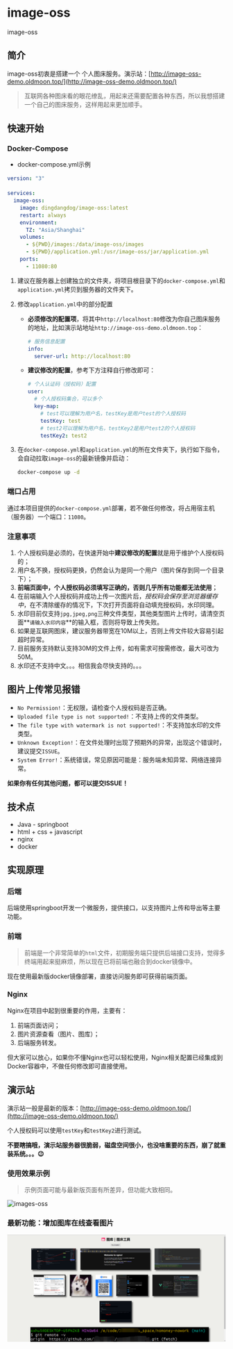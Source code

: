 # image-oss
image-oss

## 简介

image-oss初衷是搭建一个 个人图床服务。演示站：[http://image-oss-demo.oldmoon.top/](http://image-oss-demo.oldmoon.top/)

> 互联网各种图床看的眼花缭乱，用起来还需要配置各种东西，所以我想搭建一个自己的图床服务，这样用起来更加顺手。

## 快速开始

### Docker-Compose

- docker-compose.yml示例

```yaml
version: "3"

services:
  image-oss:
    image: dingdangdog/image-oss:latest
    restart: always
    environment:
      TZ: "Asia/Shanghai"
    volumes:
      - ${PWD}/images:/data/image-oss/images
      - ${PWD}/application.yml:/usr/image-oss/jar/application.yml
    ports:
      - 11080:80
```

1. 建议在服务器上创建独立的文件夹，将项目根目录下的`docker-compose.yml`和`application.yml`拷贝到服务器的文件夹下。

2. 修改`application.yml`中的部分配置

   - **必须修改的配置项**，将其中`http://localhost:80`修改为你自己图床服务的地址，比如演示站地址`http://image-oss-demo.oldmoon.top`：

     ```yaml
     # 服务信息配置
     info:
       server-url: http://localhost:80
     ```

   - **建议修改的配置**，参考下方注释自行修改即可：

     ```yaml
     # 个人认证码（授权码）配置
     user:
       # 个人授权码集合，可以多个
       key-map:
         # test可以理解为用户名，testKey是用户test的个人授权码
         testKey: test
         # test2可以理解为用户名，testKey2是用户test2的个人授权码
         testKey2: test2
     ```

     

3. 在`docker-compose.yml`和`application.yml`的所在文件夹下，执行如下指令，会自动拉取`image-oss`的最新镜像并启动：

   ```sh
   docker-compose up -d
   ```

### 端口占用

通过本项目提供的`docker-compose.yml`部署，若不做任何修改，将占用宿主机（服务器）一个端口：`11080`。

### 注意事项

1. 个人授权码是必须的，在快速开始中**建议修改的配置**就是用于维护个人授权码的；
2. 用户名不换，授权码更换，仍然会认为是同一个用户（图片保存到同一个目录下）；
3. **前端页面中，个人授权码必须填写正确的，否则几乎所有功能都无法使用**；
4. 在前端输入个人授权码并成功上传一次图片后，*授权码会保存至浏览器缓存中*，在不清除缓存的情况下，下次打开页面将自动填充授权码，水印同理。
5. 水印目前仅支持`jpg,jpeg,png`三种文件类型，其他类型图片上传时，请清空页面**`请输入水印内容`**的输入框，否则将导致上传失败。
6. 如果是互联网图床，建议服务器带宽在10M以上，否则上传文件较大容易引起超时异常。
7. 目前服务支持默认支持30M的文件上传，如有需求可按需修改，最大可改为50M。
7. 水印还不支持中文。。。相信我会尽快支持的。。。

## 图片上传常见报错

- `No Permission!`：无权限，请检查个人授权码是否正确。
- `Uploaded file type is not supported!`：不支持上传的文件类型。
- `The file type with watermark is not supported!`：不支持加水印的文件类型。
- `Unknown Exception!`：在文件处理时出现了预期外的异常，出现这个错误时，建议提交`ISSUE`。
- `System Error!`：系统错误，常见原因可能是：服务端未知异常、网络连接异常。

**如果你有任何其他问题，都可以提交ISSUE！**

## 技术点

- Java - springboot
- html + css + javascript
- nginx
- docker

## 实现原理


### 后端

后端使用springboot开发一个微服务，提供接口，以支持图片上传和导出等主要功能。

### 前端

> 前端是一个非常简单的`html`文件，初期服务端只提供后端接口支持，觉得多终端用起来挺麻烦，所以现在已将前端也融合到docker镜像中。

现在使用最新版docker镜像部署，直接访问服务即可获得前端页面。

### Nginx

Nginx在项目中起到很重要的作用，主要有：

1. 前端页面访问；
2. 图片资源查看（图片、图库）；
3. 后端服务转发。

但大家可以放心，如果你不懂Nginx也可以轻松使用，Nginx相关配置已经集成到Docker容器中，不做任何修改即可直接使用。

## 演示站

演示站一般是最新的版本：[http://image-oss-demo.oldmoon.top/](http://image-oss-demo.oldmoon.top/)

个人授权码可以使用`testKey`和`testKey2`进行测试。

**不要瞎搞哦，演示站服务器很脆弱，磁盘空间很小，也没啥重要的东西，崩了就重装系统。。。😉**

### 使用效果示例

> 示例页面可能与最新版页面有所差异，但功能大致相同。

![images-oss](./images-oss.gif)

### 最新功能：增加图库在线查看图片

![1697038265012.jpg](./images/1697038265012.jpg)
